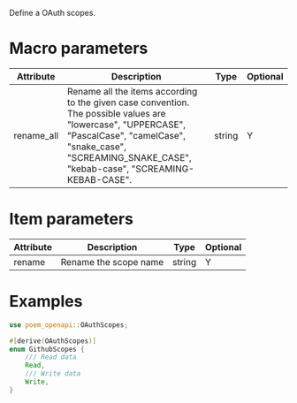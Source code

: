 Define a OAuth scopes.

# Macro parameters

| Attribute  | Description                                                                                                                                                                                                           | Type   | Optional |
|------------|-----------------------------------------------------------------------------------------------------------------------------------------------------------------------------------------------------------------------|--------|----------|
| rename_all | Rename all the items according to the given case convention. The possible values are "lowercase", "UPPERCASE", "PascalCase", "camelCase", "snake_case", "SCREAMING_SNAKE_CASE", "kebab-case", "SCREAMING-KEBAB-CASE". | string | Y        |

# Item parameters

| Attribute | Description           | Type   | Optional |
|-----------|-----------------------|--------|----------|
| rename    | Rename the scope name | string | Y        |

# Examples

```rust
use poem_openapi::OAuthScopes;

#[derive(OAuthScopes)]
enum GithubScopes {
    /// Read data
    Read,
    /// Write data
    Write,
}
```